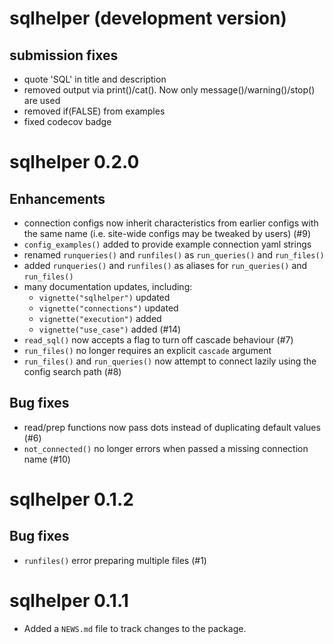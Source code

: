 # sqlhelper (development version)

## submission fixes
* quote 'SQL' in title and description
* removed output via print()/cat(). Now only message()/warning()/stop() are used
* removed if(FALSE) from examples
* fixed codecov badge

# sqlhelper 0.2.0

## Enhancements

* connection configs now inherit characteristics from earlier configs with the same name
(i.e. site-wide configs may be tweaked by users) (#9)
* `config_examples()` added to provide example connection yaml strings
* renamed `runqueries()` and `runfiles()` as `run_queries()` and `run_files()`
* added `runqueries()` and `runfiles()` as aliases for `run_queries()` and
`run_files()`
* many documentation updates, including:
  - `vignette("sqlhelper")` updated
  - `vignette("connections")` updated
  - `vignette("execution")` added
  - `vignette("use_case")` added (#14)
* `read_sql()` now accepts a flag to turn off cascade behaviour (#7)
* `run_files()` no longer requires an explicit `cascade` argument 
* `run_files()` and `run_queries()` now attempt to connect lazily using the
config search path (#8)

## Bug fixes

* read/prep functions now pass dots instead of duplicating default values (#6)
* `not_connected()` no longer errors when passed a missing connection name (#10)

# sqlhelper 0.1.2

## Bug fixes

* `runfiles()` error preparing multiple files (#1)

# sqlhelper 0.1.1

* Added a `NEWS.md` file to track changes to the package.
